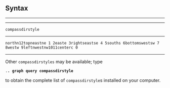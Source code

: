## Syntax

------------------------------------------------------------------------

------------------------------------------------------------------------

`compassdirstyle`

------------------------------------------------------------------------

`northn12topneastne 1 2easte 3rightseastse 4 5souths 6bottomswestsw 7 8westw 9leftnwestnw1011centerc 0`

------------------------------------------------------------------------

Other `compassdirstyles` may be available; type

`.`**`. graph query compassdirstyle`**

to obtain the complete list of `compassdirstyle`s installed on your
computer.
